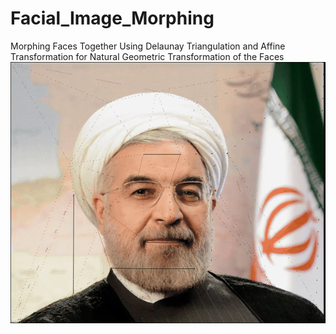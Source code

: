 # Facial_Image_Morphing
Morphing Faces Together Using Delaunay Triangulation and Affine Transformation for Natural Geometric Transformation of the Faces
![Alt Text](https://raw.githubusercontent.com/KKMOfficial/Facial_Image_Morphing/main/output-ezgif.com-video-to-gif-converter.gif)
